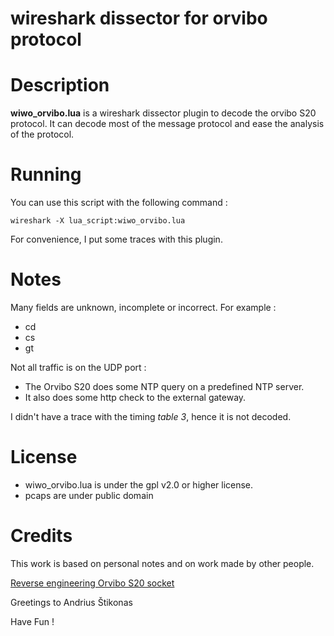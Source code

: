 wireshark dissector for orvibo protocol
=======================================

# Description

**wiwo_orvibo.lua** is a wireshark dissector plugin to decode the orvibo S20 protocol.
It can decode most of the message protocol and ease the analysis of the protocol.

# Running

You can use this script with the following command :

    wireshark -X lua_script:wiwo_orvibo.lua

For convenience, I put some traces with this plugin.

# Notes

Many fields are unknown, incomplete or incorrect. For example :

- cd
- cs
- gt

Not all traffic is on the UDP port :

- The Orvibo S20 does some NTP query on a predefined NTP server.
- It also does some http check to the external gateway.

I didn't have a trace with the timing *table 3*, hence it is not decoded.

# License

- wiwo_orvibo.lua is under the gpl v2.0 or higher license.
- pcaps are under public domain

# Credits

This work is based on personal notes and on work made by other people.

[Reverse engineering Orvibo S20 socket](https://stikonas.eu/wordpress/2015/02/24/reverse-engineering-orvibo-s20-socket/)

Greetings to Andrius Štikonas

Have Fun !
